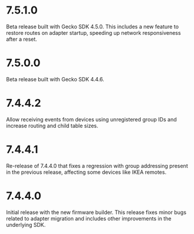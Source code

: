 # 7.5.1.0
Beta release built with Gecko SDK 4.5.0. This includes a new feature to restore routes on adapter startup, speeding up network responsiveness after a reset.

# 7.5.0.0
Beta release built with Gecko SDK 4.4.6.

# 7.4.4.2
Allow receiving events from devices using unregistered group IDs and increase routing and child table sizes.

# 7.4.4.1
Re-release of 7.4.4.0 that fixes a regression with group addressing present in the previous release, affecting some devices like IKEA remotes.

# 7.4.4.0
Initial release with the new firmware builder. This release fixes minor bugs related to adapter migration and includes other improvements in the underlying SDK.
